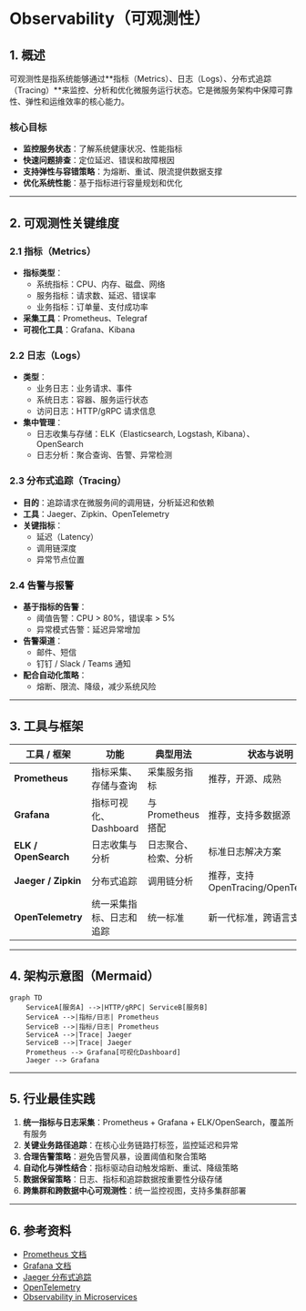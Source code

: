 # Observability（可观测性）

## 1. 概述
可观测性是指系统能够通过**指标（Metrics）、日志（Logs）、分布式追踪（Tracing）**来监控、分析和优化微服务运行状态。它是微服务架构中保障可靠性、弹性和运维效率的核心能力。

### 核心目标
- **监控服务状态**：了解系统健康状况、性能指标  
- **快速问题排查**：定位延迟、错误和故障根因  
- **支持弹性与容错策略**：为熔断、重试、限流提供数据支撑  
- **优化系统性能**：基于指标进行容量规划和优化  

---

## 2. 可观测性关键维度

### 2.1 指标（Metrics）
- **指标类型**：
  - 系统指标：CPU、内存、磁盘、网络  
  - 服务指标：请求数、延迟、错误率  
  - 业务指标：订单量、支付成功率  
- **采集工具**：Prometheus、Telegraf  
- **可视化工具**：Grafana、Kibana  

### 2.2 日志（Logs）
- **类型**：
  - 业务日志：业务请求、事件  
  - 系统日志：容器、服务运行状态  
  - 访问日志：HTTP/gRPC 请求信息  
- **集中管理**：
  - 日志收集与存储：ELK（Elasticsearch, Logstash, Kibana）、OpenSearch  
  - 日志分析：聚合查询、告警、异常检测  

### 2.3 分布式追踪（Tracing）
- **目的**：追踪请求在微服务间的调用链，分析延迟和依赖  
- **工具**：Jaeger、Zipkin、OpenTelemetry  
- **关键指标**：
  - 延迟（Latency）  
  - 调用链深度  
  - 异常节点位置  

### 2.4 告警与报警
- **基于指标的告警**：
  - 阈值告警：CPU > 80%，错误率 > 5%  
  - 异常模式告警：延迟异常增加  
- **告警渠道**：
  - 邮件、短信  
  - 钉钉 / Slack / Teams 通知  
- **配合自动化策略**：
  - 熔断、限流、降级，减少系统风险  

---

## 3. 工具与框架

| 工具 / 框架 | 功能 | 典型用法 | 状态与说明 |
|------------|------|-----------|------------|
| **Prometheus** | 指标采集、存储与查询 | 采集服务指标 | 推荐，开源、成熟 |
| **Grafana** | 指标可视化、Dashboard | 与 Prometheus 搭配 | 推荐，支持多数据源 |
| **ELK / OpenSearch** | 日志收集与分析 | 日志聚合、检索、分析 | 标准日志解决方案 |
| **Jaeger / Zipkin** | 分布式追踪 | 调用链分析 | 推荐，支持 OpenTracing/OpenTelemetry |
| **OpenTelemetry** | 统一采集指标、日志和追踪 | 统一标准 | 新一代标准，跨语言支持 |

---

## 4. 架构示意图（Mermaid）

```mermaid
graph TD
    ServiceA[服务A] -->|HTTP/gRPC| ServiceB[服务B]
    ServiceA -->|指标/日志| Prometheus
    ServiceB -->|指标/日志| Prometheus
    ServiceA -->|Trace| Jaeger
    ServiceB -->|Trace| Jaeger
    Prometheus --> Grafana[可视化Dashboard]
    Jaeger --> Grafana
````

---

## 5. 行业最佳实践

1. **统一指标与日志采集**：Prometheus + Grafana + ELK/OpenSearch，覆盖所有服务
2. **关键业务路径追踪**：在核心业务链路打标签，监控延迟和异常
3. **合理告警策略**：避免告警风暴，设置阈值和聚合策略
4. **自动化与弹性结合**：指标驱动自动触发熔断、重试、降级策略
5. **数据保留策略**：日志、指标和追踪数据按重要性分级存储
6. **跨集群和跨数据中心可观测性**：统一监控视图，支持多集群部署

---

## 6. 参考资料

* [Prometheus 文档](https://prometheus.io/docs/introduction/overview/)
* [Grafana 文档](https://grafana.com/docs/)
* [Jaeger 分布式追踪](https://www.jaegertracing.io/docs/)
* [OpenTelemetry](https://opentelemetry.io/)
* [Observability in Microservices](https://www.cncf.io/blog/2020/04/07/observability-for-microservices/)
